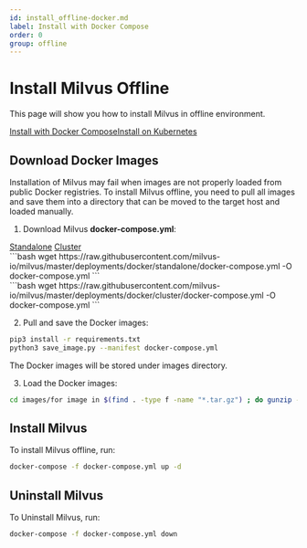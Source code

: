 ```yaml
---
id: install_offline-docker.md
label: Install with Docker Compose
order: 0
group: offline
---
```

# Install Milvus Offline

This page will show you how to install Milvus in offline environment.

<div class="tab-wrapper"><a href="install_offline-docker.md" class='active '>Install with Docker Compose</a><a href="install_offline-helm.md" class=''>Install on Kubernetes</a></div>

## Download Docker Images

Installation of Milvus may fail when images are not properly loaded from public Docker registries. To install Milvus offline, you need to pull all images and save them into a directory that can be moved to the target host and loaded manually.

1. Download Milvus **docker-compose.yml**:

<div class="multipleCode">
  <a href="?standalone">Standalone</a>
  <a href="?cluster">Cluster</a>
</div>
		<div class="multipleCode-standalone" markdown="block">
```bash
wget https://raw.githubusercontent.com/milvus-io/milvus/master/deployments/docker/standalone/docker-compose.yml -O docker-compose.yml
```
		</div>
		<div class="multipleCode-cluster" markdown="block">
```bash
wget https://raw.githubusercontent.com/milvus-io/milvus/master/deployments/docker/cluster/docker-compose.yml -O docker-compose.yml
```
		</div>

2. Pull and save the Docker images:

```bash
pip3 install -r requirements.txt
python3 save_image.py --manifest docker-compose.yml
```

<div class="alert note">
The Docker images will be stored under images directory.
</div>

3. Load the Docker images:

```bash
cd images/for image in $(find . -type f -name "*.tar.gz") ; do gunzip -c $image | docker load; done
```

## Install Milvus

To install Milvus offline, run:

```bash
docker-compose -f docker-compose.yml up -d
```

## Uninstall Milvus

To Uninstall Milvus, run:

```bash
docker-compose -f docker-compose.yml down
```



